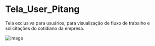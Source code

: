# Tela_User_Pitang

Tela exclusiva para usuários, para visualização de fluxo de trabalho e solicitações do cotidiano da empresa. 

![image](https://user-images.githubusercontent.com/73699879/172702728-cb422dfc-74a4-4896-a446-a848b7080002.png)

